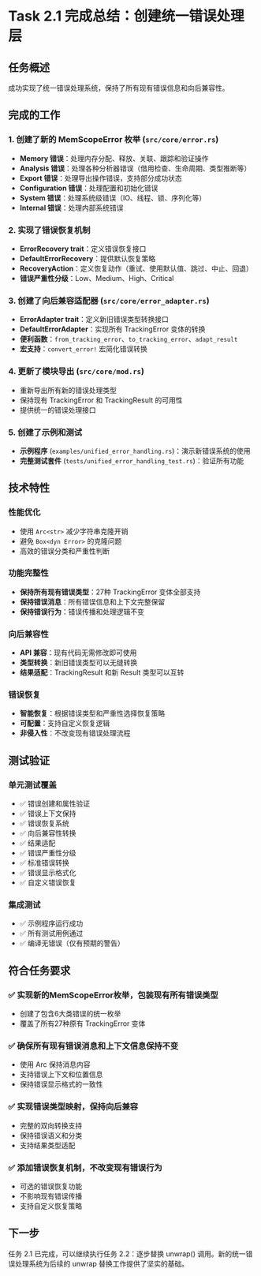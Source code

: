 # Task 2.1 完成总结：创建统一错误处理层

## 任务概述
成功实现了统一错误处理系统，保持了所有现有错误信息和向后兼容性。

## 完成的工作

### 1. 创建了新的 MemScopeError 枚举 (`src/core/error.rs`)
- **Memory 错误**：处理内存分配、释放、关联、跟踪和验证操作
- **Analysis 错误**：处理各种分析器错误（借用检查、生命周期、类型推断等）
- **Export 错误**：处理导出操作错误，支持部分成功状态
- **Configuration 错误**：处理配置和初始化错误
- **System 错误**：处理系统级错误（IO、线程、锁、序列化等）
- **Internal 错误**：处理内部系统错误

### 2. 实现了错误恢复机制
- **ErrorRecovery trait**：定义错误恢复接口
- **DefaultErrorRecovery**：提供默认恢复策略
- **RecoveryAction**：定义恢复动作（重试、使用默认值、跳过、中止、回退）
- **错误严重性分级**：Low、Medium、High、Critical

### 3. 创建了向后兼容适配器 (`src/core/error_adapter.rs`)
- **ErrorAdapter trait**：定义新旧错误类型转换接口
- **DefaultErrorAdapter**：实现所有 TrackingError 变体的转换
- **便利函数**：`from_tracking_error`、`to_tracking_error`、`adapt_result`
- **宏支持**：`convert_error!` 宏简化错误转换

### 4. 更新了模块导出 (`src/core/mod.rs`)
- 重新导出所有新的错误处理类型
- 保持现有 TrackingError 和 TrackingResult 的可用性
- 提供统一的错误处理接口

### 5. 创建了示例和测试
- **示例程序** (`examples/unified_error_handling.rs`)：演示新错误系统的使用
- **完整测试套件** (`tests/unified_error_handling_test.rs`)：验证所有功能

## 技术特性

### 性能优化
- 使用 `Arc<str>` 减少字符串克隆开销
- 避免 `Box<dyn Error>` 的克隆问题
- 高效的错误分类和严重性判断

### 功能完整性
- **保持所有现有错误类型**：27种 TrackingError 变体全部支持
- **保持错误消息**：所有错误信息和上下文完整保留
- **保持错误行为**：错误传播和处理逻辑不变

### 向后兼容性
- **API 兼容**：现有代码无需修改即可使用
- **类型转换**：新旧错误类型可以无缝转换
- **结果适配**：TrackingResult 和新 Result 类型可以互转

### 错误恢复
- **智能恢复**：根据错误类型和严重性选择恢复策略
- **可配置**：支持自定义恢复逻辑
- **非侵入性**：不改变现有错误处理流程

## 测试验证

### 单元测试覆盖
- ✅ 错误创建和属性验证
- ✅ 错误上下文保持
- ✅ 错误恢复系统
- ✅ 向后兼容性转换
- ✅ 结果适配
- ✅ 错误严重性分级
- ✅ 标准错误转换
- ✅ 错误显示格式化
- ✅ 自定义错误恢复

### 集成测试
- ✅ 示例程序运行成功
- ✅ 所有测试用例通过
- ✅ 编译无错误（仅有预期的警告）

## 符合任务要求

### ✅ 实现新的MemScopeError枚举，包装现有所有错误类型
- 创建了包含6大类错误的统一枚举
- 覆盖了所有27种原有 TrackingError 变体

### ✅ 确保所有现有错误消息和上下文信息保持不变
- 使用 Arc<str> 保持消息内容
- 支持错误上下文和位置信息
- 保持错误显示格式的一致性

### ✅ 实现错误类型映射，保持向后兼容
- 完整的双向转换支持
- 保持错误语义和分类
- 支持结果类型适配

### ✅ 添加错误恢复机制，不改变现有错误行为
- 可选的错误恢复功能
- 不影响现有错误传播
- 支持自定义恢复策略

## 下一步
任务 2.1 已完成，可以继续执行任务 2.2：逐步替换 unwrap() 调用。新的统一错误处理系统为后续的 unwrap 替换工作提供了坚实的基础。